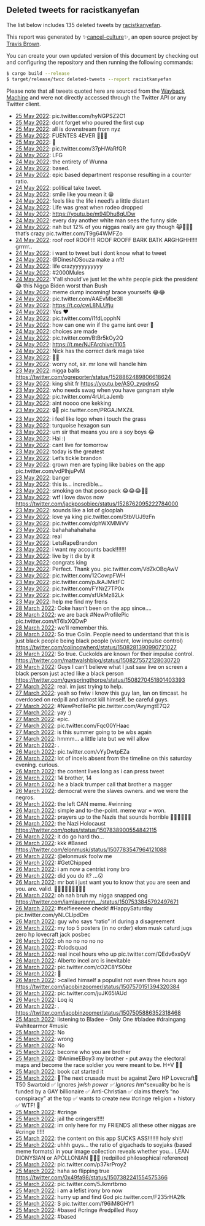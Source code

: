 ## Deleted tweets for racistkanyefan

The list below includes 135 deleted tweets by
[racistkanyefan](https://twitter.com/racistkanyefan).



This report was generated by ✨[cancel-culture](https://github.com/travisbrown/cancel-culture)✨,
an open source project by [Travis Brown](https://twitter.com/travisbrown).

You can create your own updated version of this document by checking out and configuring the
repository and then running the following commands:

```bash
$ cargo build --release
$ target/release/twcc deleted-tweets --report racistkanyefan
```

Please note that all tweets quoted here are sourced from the
[Wayback Machine](https://web.archive.org) and were not directly accessed through the Twitter API or
any Twitter client.

* [25 May 2022](https://web.archive.org/web/20220525082833/https://twitter.com/racistkanyefan/status/1529314967492694016): pic.twitter.com/hyNGPSZ2C1 <!--1529314967492694016-->
* [25 May 2022](https://web.archive.org/web/20220525031207/https://twitter.com/racistkanyefan/status/1529299124083908609): dont forget who poured the first cup <!--1529299124083908609-->
* [25 May 2022](https://web.archive.org/web/20220525030827/https://twitter.com/racistkanyefan/status/1529298275970449410): all is downstream from nyz <!--1529298275970449410-->
* [25 May 2022](https://web.archive.org/web/20220525023752/https://twitter.com/racistkanyefan/status/1529290507108720640): FUENTES 4EVER 💞☝🏻 <!--1529290507108720640-->
* [25 May 2022](https://web.archive.org/web/20220525010415/https://twitter.com/racistkanyefan/status/1529266855352754176): 🤯 <!--1529266855352754176-->
* [25 May 2022](https://web.archive.org/web/20220525002002/https://twitter.com/racistkanyefan/status/1529255830016622637): pic.twitter.com/37pHWaRfQR <!--1529255830016622637-->
* [24 May 2022](https://web.archive.org/web/20220524232454/https://twitter.com/racistkanyefan/status/1529241999915765761): LFG <!--1529241999915765761-->
* [24 May 2022](https://web.archive.org/web/20220524225518/https://twitter.com/racistkanyefan/status/1529234534407065601): the entirety of Wunna <!--1529234534407065601-->
* [24 May 2022](https://web.archive.org/web/20220524223544/https://twitter.com/racistkanyefan/status/1529229637611659264): based. <!--1529229637611659264-->
* [24 May 2022](https://web.archive.org/web/20220524220432/https://twitter.com/racistkanyefan/status/1529221570027106304): epic based department response resulting in a counter ratio. <!--1529221570027106304-->
* [24 May 2022](https://web.archive.org/web/20220524215958/https://twitter.com/racistkanyefan/status/1529220574186246146): political take tweet. <!--1529220574186246146-->
* [24 May 2022](https://web.archive.org/web/20220524214453/https://twitter.com/racistkanyefan/status/1529216836323094528): smile like you mean it 😁 <!--1529216836323094528-->
* [24 May 2022](https://web.archive.org/web/20220524210922/https://twitter.com/racistkanyefan/status/1529207831685128198): feels like the life i need’s a little distant <!--1529207831685128198-->
* [24 May 2022](https://web.archive.org/web/20220524210050/https://twitter.com/racistkanyefan/status/1529205690534965254): Life was great when rodeo dropped <!--1529205690534965254-->
* [24 May 2022](https://web.archive.org/web/20220524205714/https://twitter.com/racistkanyefan/status/1529204656316076033): https://youtu.be/m94Dhu8gUDw <!--1529204656316076033-->
* [24 May 2022](https://web.archive.org/web/20220524202921/https://twitter.com/racistkanyefan/status/1529197723265683456): every day another white man sees the funny side <!--1529197723265683456-->
* [24 May 2022](https://web.archive.org/web/20220524183436/https://twitter.com/racistkanyefan/status/1529168834955026433): nah but 12% of you niggas really are gay though 😹🤦🏻‍♂️ that’s crazy pic.twitter.com/T9g64WMFZo <!--1529168834955026433-->
* [24 May 2022](https://web.archive.org/web/20220524182811/https://twitter.com/racistkanyefan/status/1529167276825518089): roof roof ROOF!!! ROOF ROOFF BARK BATK ARGHGHH!!!! grrrrr.. <!--1529167276825518089-->
* [24 May 2022](https://web.archive.org/web/20220524182308/https://twitter.com/racistkanyefan/status/1529166057012862976): i want to tweet but i dont know what to tweet <!--1529166057012862976-->
* [24 May 2022](https://web.archive.org/web/20220524181306/https://twitter.com/racistkanyefan/status/1529163228114300930): @DineshDSouza  make a nft! <!--1529163228114300930-->
* [24 May 2022](https://web.archive.org/web/20220524175832/https://twitter.com/racistkanyefan/status/1529159834960023553): life crazyyyyyyyyyy <!--1529159834960023553-->
* [24 May 2022](https://web.archive.org/web/20220524172711/https://twitter.com/racistkanyefan/status/1529151834098655232): #2000Mules <!--1529151834098655232-->
* [24 May 2022](https://web.archive.org/web/20220524170954/https://twitter.com/racistkanyefan/status/1529146550227767296): Y’all should’ve just let the white people pick the president😂 this Nigga Biden worst than Bush <!--1529146550227767296-->
* [24 May 2022](https://web.archive.org/web/20220524170455/https://twitter.com/racistkanyefan/status/1529146137973858304): meme dump incoming! brace yourselfs 😂😂 <!--1529146137973858304-->
* [24 May 2022](https://web.archive.org/web/20220524033526/https://twitter.com/racistkanyefan/status/1528942684274139136): pic.twitter.com/AAEvMbe3lI <!--1528942684274139136-->
* [24 May 2022](https://web.archive.org/web/20220524033149/https://twitter.com/racistkanyefan/status/1528941814769766400): https://t.co/cwL8NLUfju <!--1528941814769766400-->
* [24 May 2022](https://web.archive.org/web/20220524032119/https://twitter.com/racistkanyefan/status/1528939032981426177): Yes ❤️ <!--1528939032981426177-->
* [24 May 2022](https://web.archive.org/web/20220524030412/https://twitter.com/racistkanyefan/status/1528934796403040257): pic.twitter.com/i1fdLopphN <!--1528934796403040257-->
* [24 May 2022](https://web.archive.org/web/20220524030309/https://twitter.com/racistkanyefan/status/1528934430907281408): how can one win if the game isnt over 🤔 <!--1528934430907281408-->
* [24 May 2022](https://web.archive.org/web/20220524024107/https://twitter.com/racistkanyefan/status/1528929003775614976): choices are made <!--1528929003775614976-->
* [24 May 2022](https://web.archive.org/web/20220524014020/https://twitter.com/racistkanyefan/status/1528913715696963584): pic.twitter.com/BtBr5kOy2Q <!--1528913715696963584-->
* [24 May 2022](https://web.archive.org/web/20220524012108/https://twitter.com/racistkanyefan/status/1528908710021578754): https://t.me/NJFArchive/1105 <!--1528908710021578754-->
* [24 May 2022](https://web.archive.org/web/20220524011227/https://twitter.com/racistkanyefan/status/1528906742003863553): Nick has the correct dark maga take <!--1528906742003863553-->
* [23 May 2022](https://web.archive.org/web/20220523235155/https://twitter.com/racistkanyefan/status/1528886417740353536): ✋🏻 <!--1528886417740353536-->
* [23 May 2022](https://web.archive.org/web/20220523223335/https://twitter.com/racistkanyefan/status/1528866660966617089): worry not, sir. mr lone will handle him <!--1528866660966617089-->
* [23 May 2022](https://web.archive.org/web/20220523222945/https://twitter.com/racistkanyefan/status/1528865675921731584): nigga balls https://twitter.com/ogreporter/status/1528862489806618624 <!--1528865675921731584-->
* [23 May 2022](https://web.archive.org/web/20220523222816/https://twitter.com/racistkanyefan/status/1528865240892735488): king shit fr https://youtu.be/ASO_zypdnsQ <!--1528865240892735488-->
* [23 May 2022](https://web.archive.org/web/20220523222240/https://twitter.com/racistkanyefan/status/1528863900321853440): who needs swag when you have gangnam style <!--1528863900321853440-->
* [23 May 2022](https://web.archive.org/web/20220523221847/https://twitter.com/racistkanyefan/status/1528862944200892417): pic.twitter.com/4rUrLaJemb <!--1528862944200892417-->
* [23 May 2022](https://web.archive.org/web/20220523221629/https://twitter.com/racistkanyefan/status/1528862244880015360): aint noooo one kekking <!--1528862244880015360-->
* [23 May 2022](https://web.archive.org/web/20220523213318/https://twitter.com/racistkanyefan/status/1528851500730044416): 🔒🔂 pic.twitter.com/PRGAJMXZiL <!--1528851500730044416-->
* [23 May 2022](https://web.archive.org/web/20220523212316/https://twitter.com/racistkanyefan/status/1528848956196806656): i feel like logo when i touch the grass <!--1528848956196806656-->
* [23 May 2022](https://web.archive.org/web/20220523205736/https://twitter.com/racistkanyefan/status/1528842453666746368): turquoise hexagon sun <!--1528842453666746368-->
* [23 May 2022](https://web.archive.org/web/20220523205052/https://twitter.com/racistkanyefan/status/1528840833889443840): um sir that means you are a soy boys 😂 <!--1528840833889443840-->
* [23 May 2022](https://web.archive.org/web/20220523200201/https://twitter.com/racistkanyefan/status/1528828508327362562): Hai :) <!--1528828508327362562-->
* [23 May 2022](https://web.archive.org/web/20220523193417/https://twitter.com/racistkanyefan/status/1528821595409620993): cant live for tomorrow <!--1528821595409620993-->
* [23 May 2022](https://web.archive.org/web/20220523193408/https://twitter.com/racistkanyefan/status/1528821410331860999): today is the greatest <!--1528821410331860999-->
* [23 May 2022](https://web.archive.org/web/20220523181507/https://twitter.com/racistkanyefan/status/1528801459680206850): Let’s tickle brandon <!--1528801459680206850-->
* [23 May 2022](https://web.archive.org/web/20220523180538/https://twitter.com/racistkanyefan/status/1528799227224154114): grown men are typing like babies on the app pic.twitter.com/vdPlhjuPvM <!--1528799227224154114-->
* [23 May 2022](https://web.archive.org/web/20220523175910/https://twitter.com/racistkanyefan/status/1528797652485283843): banger <!--1528797652485283843-->
* [23 May 2022](https://web.archive.org/web/20220523175812/https://twitter.com/racistkanyefan/status/1528797247512756226): this is... incredible... <!--1528797247512756226-->
* [23 May 2022](https://web.archive.org/web/20220523174318/https://twitter.com/racistkanyefan/status/1528793650901164036): smoking on that poso pack 😂😂😂☝🏻 <!--1528793650901164036-->
* [23 May 2022](https://web.archive.org/web/20220523172806/https://twitter.com/racistkanyefan/status/1528789824303505411): wtf i love davos now https://twitter.com/jackposobiec/status/1528762095222784000 <!--1528789824303505411-->
* [23 May 2022](https://web.archive.org/web/20220523171845/https://twitter.com/racistkanyefan/status/1528787484183826435): sounds like a lot of glooplah <!--1528787484183826435-->
* [23 May 2022](https://web.archive.org/web/20220523171841/https://twitter.com/racistkanyefan/status/1528787317271539712): love ya king pic.twitter.com/StbVUJ9zFn <!--1528787317271539712-->
* [23 May 2022](https://web.archive.org/web/20220523171646/https://twitter.com/racistkanyefan/status/1528786932012142593): pic.twitter.com/dphWXMMiVV <!--1528786932012142593-->
* [23 May 2022](https://web.archive.org/web/20220523171211/https://twitter.com/racistkanyefan/status/1528785696437284864): bahahahahahaha <!--1528785696437284864-->
* [23 May 2022](https://web.archive.org/web/20220523170804/https://twitter.com/racistkanyefan/status/1528784079759495169): real <!--1528784079759495169-->
* [23 May 2022](https://web.archive.org/web/20220523170443/https://twitter.com/racistkanyefan/status/1528783546587811840): LetsRapeBrandon <!--1528783546587811840-->
* [23 May 2022](https://web.archive.org/web/20220523170138/https://twitter.com/racistkanyefan/status/1528783142391267331): i want my accounts back!!!!!!! <!--1528783142391267331-->
* [23 May 2022](https://web.archive.org/web/20220523170043/https://twitter.com/racistkanyefan/status/1528782917635391490): live by it die by it <!--1528782917635391490-->
* [23 May 2022](https://web.archive.org/web/20220523163829/https://twitter.com/racistkanyefan/status/1528777239843811328): congrats king <!--1528777239843811328-->
* [23 May 2022](https://web.archive.org/web/20220523164307/https://twitter.com/racistkanyefan/status/1528776243138727937): Perfect. Thank you. pic.twitter.com/VdZkOBqAwV <!--1528776243138727937-->
* [23 May 2022](https://web.archive.org/web/20220523162816/https://twitter.com/racistkanyefan/status/1528774734753718273): pic.twitter.com/12CovrpFWH <!--1528774734753718273-->
* [23 May 2022](https://web.archive.org/web/20220523161900/https://twitter.com/racistkanyefan/status/1528772338388504576): pic.twitter.com/pJkAJMktFC <!--1528772338388504576-->
* [23 May 2022](https://web.archive.org/web/20220523155305/https://twitter.com/racistkanyefan/status/1528765890715607040): pic.twitter.com/FYNrZ7TP0x <!--1528765890715607040-->
* [23 May 2022](https://web.archive.org/web/20220523155200/https://twitter.com/racistkanyefan/status/1528765654739853313): pic.twitter.com/sfUkMz82Lk <!--1528765654739853313-->
* [23 May 2022](https://web.archive.org/web/20220523155307/https://twitter.com/racistkanyefan/status/1528754933633253379): help me find my frens <!--1528754933633253379-->
* [28 March 2022](https://web.archive.org/web/20220328042526/https://twitter.com/racistkanyefan/status/1508298288860180481): Coke hasn’t been on the app since.... <!--1508298288860180481-->
* [28 March 2022](https://web.archive.org/web/20220328040024/https://twitter.com/racistkanyefan/status/1508292646615371776): we are back  #NewProfilePic  pic.twitter.com/tT6IxXQDwP <!--1508292646615371776-->
* [28 March 2022](https://web.archive.org/web/20220328035702/https://twitter.com/racistkanyefan/status/1508291903816675335): we’ll remember this. <!--1508291903816675335-->
* [28 March 2022](https://web.archive.org/web/20220328032510/https://twitter.com/racistkanyefan/status/1508283906163937280): So true Colin. People need to understand that this is just black people being black people (violent, low impulse control) https://twitter.com/colincowherd/status/1508281390990721027 <!--1508283906163937280-->
* [28 March 2022](https://web.archive.org/web/20220328031240/https://twitter.com/racistkanyefan/status/1508280732657102853): So true. Cuckolds are known for their impulse control. https://twitter.com/mattwalshblog/status/1508275572128030720 <!--1508280732657102853-->
* [28 March 2022](https://web.archive.org/web/20220328031126/https://twitter.com/racistkanyefan/status/1508280345304653825): Guys I can’t believe what I just saw live on screen a black person just acted like a black person https://twitter.com/guyspringthorpe/status/1508270451801403393 <!--1508280345304653825-->
* [27 March 2022](https://web.archive.org/web/20220327221325/https://twitter.com/racistkanyefan/status/1508205406190981123): real. im just trying to help. <!--1508205406190981123-->
* [27 March 2022](https://web.archive.org/web/20220327214130/https://twitter.com/racistkanyefan/status/1508197449692811275): yeah so fwiw i know this guy Ian, Ian on timcast. he overdosed on redpill and almost kill himself. be careful guys. <!--1508197449692811275-->
* [27 March 2022](https://web.archive.org/web/20220327200827/https://twitter.com/racistkanyefan/status/1508173996273119233): #NewProfilePic  pic.twitter.com/AvymgtE7Q2 <!--1508173996273119233-->
* [27 March 2022](https://web.archive.org/web/20220327175843/https://twitter.com/racistkanyefan/status/1508140269354504202): yay :) <!--1508140269354504202-->
* [27 March 2022](https://web.archive.org/web/20220327064721/https://twitter.com/racistkanyefan/status/1507972223096791044): epic. <!--1507972223096791044-->
* [27 March 2022](https://web.archive.org/web/20220327061429/https://twitter.com/racistkanyefan/status/1507963580079120384): pic.twitter.com/Fqc00YHaac <!--1507963580079120384-->
* [27 March 2022](https://web.archive.org/web/20220327005718/https://twitter.com/racistkanyefan/status/1507884315471921155): is this summer going to be wbs again <!--1507884315471921155-->
* [27 March 2022](https://web.archive.org/web/20220327004804/https://twitter.com/racistkanyefan/status/1507881942422855685): hmmm... a little late but we will allow <!--1507881942422855685-->
* [26 March 2022](https://web.archive.org/web/20220326230918/https://twitter.com/racistkanyefan/status/1507856955540389891): . <!--1507856955540389891-->
* [26 March 2022](https://web.archive.org/web/20220326225712/https://twitter.com/racistkanyefan/status/1507854164910657541): pic.twitter.com/vYyDwtpEZa <!--1507854164910657541-->
* [26 March 2022](https://web.archive.org/web/20220326225217/https://twitter.com/racistkanyefan/status/1507852860461137934): lot of incels absent from the timeline on this saturday evening. curious. <!--1507852860461137934-->
* [26 March 2022](https://web.archive.org/web/20220326223350/https://twitter.com/racistkanyefan/status/1507848122193559554): the content lives long as i can press tweet <!--1507848122193559554-->
* [26 March 2022](https://web.archive.org/web/20220326222951/https://twitter.com/racistkanyefan/status/1507847231776432128): 14 brother, 14 <!--1507847231776432128-->
* [26 March 2022](https://web.archive.org/web/20220326222455/https://twitter.com/racistkanyefan/status/1507845794312896520): he a black trumper call that brother a magger <!--1507845794312896520-->
* [26 March 2022](https://web.archive.org/web/20220326221827/https://twitter.com/racistkanyefan/status/1507844353707937799): democrat were the slaves owners. and we were the negros. <!--1507844353707937799-->
* [26 March 2022](https://web.archive.org/web/20220326220901/https://twitter.com/racistkanyefan/status/1507842015526014976): the left CAN meme.  #winning <!--1507842015526014976-->
* [26 March 2022](https://web.archive.org/web/20220326220645/https://twitter.com/racistkanyefan/status/1507841257263017985): simple and to-the-point. meme war = won. <!--1507841257263017985-->
* [26 March 2022](https://web.archive.org/web/20220326220237/https://twitter.com/racistkanyefan/status/1507840238214950918): prayers up to the Nazis that sounds horrible 🙏🏻🙏🏻🙏🏻 <!--1507840238214950918-->
* [26 March 2022](https://web.archive.org/web/20220326220124/https://twitter.com/racistkanyefan/status/1507840046539366400): the Nazi Holocaust https://twitter.com/potus/status/1507838900554842115 <!--1507840046539366400-->
* [26 March 2022](https://web.archive.org/web/20220326214048/https://twitter.com/racistkanyefan/status/1507834917388009475): it do go hard tho... <!--1507834917388009475-->
* [26 March 2022](https://web.archive.org/web/20220326204557/https://twitter.com/racistkanyefan/status/1507821004961333253): kkk  #Based  https://twitter.com/elonmusk/status/1507783547964121088 <!--1507821004961333253-->
* [26 March 2022](https://web.archive.org/web/20220326204359/https://twitter.com/racistkanyefan/status/1507820617067859974): @elonmusk  foolw me <!--1507820617067859974-->
* [26 March 2022](https://web.archive.org/web/20220326204307/https://twitter.com/racistkanyefan/status/1507820327568560129): #GetChipped <!--1507820327568560129-->
* [26 March 2022](https://web.archive.org/web/20220326201825/https://twitter.com/racistkanyefan/status/1507814087882940424): i am now a centrist irony bro <!--1507814087882940424-->
* [26 March 2022](https://web.archive.org/web/20220326201254/https://twitter.com/racistkanyefan/status/1507812610464526340): did you do it? ...😮 <!--1507812610464526340-->
* [26 March 2022](https://web.archive.org/web/20220326200615/https://twitter.com/racistkanyefan/status/1507811123038408704): mr bot i just want you to know that you are seen and you. are. valid. 👏🏻👏🏻👏🏻👏🏻🤩 <!--1507811123038408704-->
* [26 March 2022](https://web.archive.org/web/20220326200304/https://twitter.com/racistkanyefan/status/1507810202552254474): oh nah bruh my nigga snapped ong https://twitter.com/iamlaurennn__/status/1507533845792497671 <!--1507810202552254474-->
* [26 March 2022](https://web.archive.org/web/20220326200149/https://twitter.com/racistkanyefan/status/1507809030009405443): #selfieeeeee  check!  #HappySaturday  pic.twitter.com/yNLCLlpdDm <!--1507809030009405443-->
* [26 March 2022](https://web.archive.org/web/20220326182320/https://twitter.com/racistkanyefan/status/1507785167607320582): guy who says “ratio” irl during a disagreement <!--1507785167607320582-->
* [26 March 2022](https://web.archive.org/web/20220326062603/https://twitter.com/racistkanyefan/status/1507604715575644168): my top 5 posters (in no order)  elom musk caturd jugs zero hp lovecraft jack posbec <!--1507604715575644168-->
* [26 March 2022](https://web.archive.org/web/20220326061638/https://twitter.com/racistkanyefan/status/1507602333282312194): oh no no no no no <!--1507602333282312194-->
* [26 March 2022](https://web.archive.org/web/20220326061542/https://twitter.com/racistkanyefan/status/1507602077165539332): #clodsquad <!--1507602077165539332-->
* [26 March 2022](https://web.archive.org/web/20220326060308/https://twitter.com/racistkanyefan/status/1507598892560437251): real incel hours who up pic.twitter.com/QEdv6xs0yV <!--1507598892560437251-->
* [26 March 2022](https://web.archive.org/web/20220326055925/https://twitter.com/racistkanyefan/status/1507597994530676736): Alberto incel arc is inevitable <!--1507597994530676736-->
* [26 March 2022](https://web.archive.org/web/20220326042949/https://twitter.com/racistkanyefan/status/1507575366013145094): pic.twitter.com/cO2C8YSObz <!--1507575366013145094-->
* [26 March 2022](https://web.archive.org/web/20220326042241/https://twitter.com/racistkanyefan/status/1507573460687597572): 🧢 <!--1507573460687597572-->
* [26 March 2022](https://web.archive.org/web/20220326042028/https://twitter.com/racistkanyefan/status/1507573077235929093): >called himself a populist not even three hours ago https://twitter.com/jacobinzoomer/status/1507570151394320384 <!--1507573077235929093-->
* [26 March 2022](https://web.archive.org/web/20220326003521/https://twitter.com/racistkanyefan/status/1507516270232707074): pic.twitter.com/juJK65lAUd <!--1507516270232707074-->
* [26 March 2022](https://web.archive.org/web/20220326001839/https://twitter.com/racistkanyefan/status/1507512263506370565): Loq iq <!--1507512263506370565-->
* [26 March 2022](https://web.archive.org/web/20220326001739/https://twitter.com/racistkanyefan/status/1507511080943243266): . https://twitter.com/jacobinzoomer/status/1507505886352318468 <!--1507511080943243266-->
* [25 March 2022](https://web.archive.org/web/20220325234534/https://twitter.com/racistkanyefan/status/1507503925863268355): listening to Bladee - Only One  #bladee   #draingang   #whitearmor   #music <!--1507503925863268355-->
* [25 March 2022](https://web.archive.org/web/20220325233953/https://twitter.com/racistkanyefan/status/1507502355650125837): No <!--1507502458297364485-->
* [25 March 2022](https://web.archive.org/web/20220325233953/https://twitter.com/racistkanyefan/status/1507502355650125837): wrong <!--1507502355650125837-->
* [25 March 2022](https://web.archive.org/web/20220325233808/https://twitter.com/racistkanyefan/status/1507502073625157640): No <!--1507502073625157640-->
* [25 March 2022](https://web.archive.org/web/20220325233627/https://twitter.com/racistkanyefan/status/1507501607738564610): become who you are brother <!--1507501607738564610-->
* [25 March 2022](https://web.archive.org/web/20220325232746/https://twitter.com/racistkanyefan/status/1507499370094247952): @AnimeEBoy3  my brother - put away the electoral maps and become the race soldier you were meant to be. H+V ✊🏻 <!--1507499370094247952-->
* [25 March 2022](https://web.archive.org/web/20220325223317/https://twitter.com/racistkanyefan/status/1507485679651020802): book cat started it <!--1507485679651020802-->
* [25 March 2022](https://web.archive.org/web/20220325222054/https://twitter.com/racistkanyefan/status/1507482533318987784): 🚨The next crusade must be against Zero HP Lovecraft🚨  T50 Swartoid ✅ Ignores j*wish power ✅ Ignores h*m*sexuality bc he is funded by a GAY billionaire ✅ Anti-Christian ✅ claims there’s “no conspiracy” at the top ✅ wants to create new  #cringe  religion + history ✅  WTF! 🤬 <!--1507482533318987784-->
* [25 March 2022](https://web.archive.org/web/20220325220142/https://twitter.com/racistkanyefan/status/1507477660040982534): #cringe <!--1507477660040982534-->
* [25 March 2022](https://web.archive.org/web/20220325215829/https://twitter.com/racistkanyefan/status/1507476935844286464): jail the cringers!!!!! <!--1507476935844286464-->
* [25 March 2022](https://web.archive.org/web/20220325215140/https://twitter.com/racistkanyefan/status/1507475244512346112): im only here for my FRIENDS all these other niggas are  #cringe !!!!! <!--1507475244512346112-->
* [25 March 2022](https://web.archive.org/web/20220325215257/https://twitter.com/racistkanyefan/status/1507474745180266498): the content on this app SUCKS ASS!!!!!!! holy shit! <!--1507474745180266498-->
* [25 March 2022](https://web.archive.org/web/20220325214354/https://twitter.com/racistkanyefan/status/1507473278864138240): uhhh guys... the ratio of gigachads to soyjaks (based meme formats) in your image collection reveals whether you...  LEAN DIONYSIAN or APOLLONIAN 🤣🤣🤣 (redpilled philosophical reference) <!--1507473278864138240-->
* [25 March 2022](https://web.archive.org/web/20220325214131/https://twitter.com/racistkanyefan/status/1507471724455079936): pic.twitter.com/p37krProy2 <!--1507471806650855425-->
* [25 March 2022](https://web.archive.org/web/20220325214131/https://twitter.com/racistkanyefan/status/1507471724455079936): haha so flipping true https://twitter.com/0x49fa98/status/1507382241554575366 <!--1507471724455079936-->
* [25 March 2022](https://web.archive.org/web/20220325201210/https://twitter.com/racistkanyefan/status/1507450033347694638): pic.twitter.com/5Jkmrtbrno <!--1507450033347694638-->
* [25 March 2022](https://web.archive.org/web/20220325194720/https://twitter.com/racistkanyefan/status/1507443930215993355): i am a lefist irony bro now <!--1507443930215993355-->
* [25 March 2022](https://web.archive.org/web/20220325193045/https://twitter.com/racistkanyefan/status/1507439791335424009): hurry up and find God pic.twitter.com/F235rHA2fk <!--1507439791335424009-->
* [25 March 2022](https://web.archive.org/web/20220325193054/https://twitter.com/racistkanyefan/status/1507439237431533568): S pic.twitter.com/f96iM8GHY1 <!--1507439237431533568-->
* [25 March 2022](https://web.archive.org/web/20220325192452/https://twitter.com/racistkanyefan/status/1507438326319624196): #based   #cringe   #redpilled   #soy <!--1507438326319624196-->
* [25 March 2022](https://web.archive.org/web/20220325191859/https://twitter.com/racistkanyefan/status/1507436728830857217): #based <!--1507436728830857217-->
